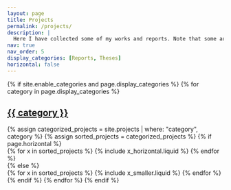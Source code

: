 ```yaml
---
layout: page
title: Projects
permalink: /projects/
description: |
  Here I have collected some of my works and reports. Note that some are written in swedish.
nav: true
nav_order: 5
display_categories: [Reports, Theses]
horizontal: false
---
```


<!-- markdownlint-disable MD033 -->
<!-- pages/projects.md -->

<div class="projects">
  {% if site.enable_categories and page.display_categories %}
    <!-- Display categorized projects -->
    {% for category in page.display_categories %}
    <a id="{{ category }}" href=".#{{ category }}">
      <h2 class="category">{{ category }}</h2>
    </a>
    {% assign categorized_projects = site.projects | where: "category", category %}
    {% assign sorted_projects = categorized_projects %}
    <!-- Generate cards for each project -->
    {% if page.horizontal %}
    <div class="container">
      <div class="row row-cols-1 row-cols-md-2">
      {% for x in sorted_projects %}
        {% include x_horizontal.liquid %}
      {% endfor %}
      </div>
    </div>
    {% else %}
    <div class="row row-cols-1 row-cols-md-3">
      {% for x in sorted_projects %}
        {% include x_smaller.liquid %}
      {% endfor %}
    </div>
    {% endif %}
    {% endfor %}
  {% endif %}
</div>
